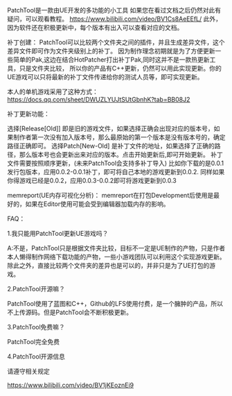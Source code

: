 PatchTool是一款由UE开发的多功能的小工具
如果您在看过文档之后仍然对此有疑问，可以观看教程。
https://www.bilibili.com/video/BV1Cs8AeEEfL/
此外，因为软件还在积极更新中，每个版本有出入可以查看对应的文档。

补丁创建：
PatchTool可以比较两个文件夹之间的插件，并且生成差异文件，这个差异文件即可作为文件夹级别上的补丁。
因为制作理念初期就是为了方便更新一些简单的Pak,这边在结合HotPatcher打出补丁Pak,同时这并不是一款热更新工具，只是文件夹比较，
所以你的产品有C++更新，仍然可以用此实现更新。你的UE游戏可以只将最新的补丁文件传递给你的测试人员等，即可实现更新。

本人的单机游戏采用了这种方式：https://docs.qq.com/sheet/DWUZLYUJtSUtGbnhK?tab=BB08J2

补丁更新功能：

选择[Release[Old]] 即是旧的游戏文件，如果选择正确会出现对应的版本号，如果制作者第一次没有加入版本号，那么最原始的第一个版本是没有版本号的，确定路径正确即可。
选择Patch[New-Old] 是补丁文件的地址，如果选择了正确的路径，那么版本号也会更新出来对应的版本。点击开始更新后,即可开始更新。
补丁文件需要按照顺序更新，(未来PatchTool会支持多补丁导入)
比如你下载的是0.0.1发行包版本，应用0.0.2-0.0.1补丁，即可将自己本地的游戏更新到0.0.2.
同样如果你得游戏已经是0.0.2，应用0.0.3-0.0.2即可将游戏更新到0.0.3

memreport(UE内存可视化分析)：
memreport在打包Development后使用是最好的，如果在Editor使用可能会受到编辑器加载内存的影响。


FAQ：

1.我只能用PatchTool更新UE游戏吗？

A:不是，PatchTool只是根据文件夹比较，目标不一定是UE制作的产物，只是作者本人懒得制作网络下载功能的产物，一些小游戏团队可以利用这个实现游戏更新。
除此之外，直接比较两个文件夹的差异也是可以的，并非只是为了UE打包的游戏。

2.PatchTool开源嘛？

PatchTool使用了蓝图和C++，Github的LFS使用付费，是一个臃肿的产品，所以不上传源码。但是PatchTool会不断积极更新。

3.PatchTool免费嘛？

PatchTool完全免费

4.PatchTool开源信息

请遵守相关规定

https://www.bilibili.com/video/BV1jKEoznEi9
